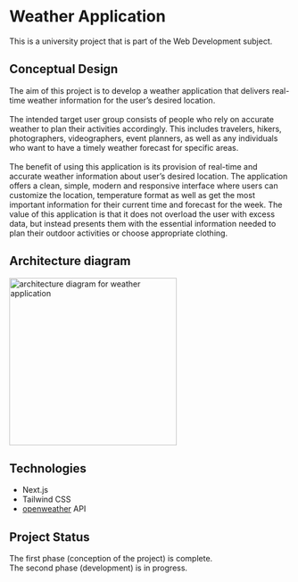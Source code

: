 # Weather Application

This is a university project that is part of the Web Development subject.
<br/>

## Conceptual Design

The aim of this project is to develop a weather application that delivers real-time weather information for the user’s desired location. <br/><br/>
The intended target user group consists of people who rely on accurate weather to plan their activities accordingly. This includes travelers, hikers, photographers, videographers, event planners, as well as any individuals who want to have a timely weather forecast for specific areas.
<br/><br/>
The benefit of using this application is its provision of real-time and accurate weather information about user’s desired location. The application offers a clean, simple, modern and responsive interface where users can customize the location, temperature format as well as get the most important information for their current time and forecast for the week. The value of this application is that it does not overload the user with excess data, but instead presents them with the essential information needed to plan their outdoor activities or choose appropriate clothing.

## Architecture diagram

<img src="https://i.imgur.com/YdIyL4I.png" alt="architecture diagram for weather application" width="300"/>

## Technologies

- Next.js
- Tailwind CSS
- [openweather](https://openweathermap.org/) API

## Project Status

The first phase (conception of the project) is complete.<br/>
The second phase (development) is in progress.
